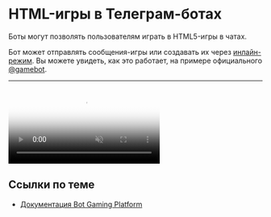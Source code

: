 # HTML-игры в Телеграм-ботах

Боты могут позволять пользователям играть в HTML5-игры в чатах.

Бот может отправлять сообщения-игры или создавать их через [инлайн-режим](../interaction/inline). Вы
можете увидеть, как это работает, на примере официального [@gamebot](https://t.me/gamebot).

---

<video controls loop muted poster="https://core.telegram.org/file/464001988/109f0/_Bu1DzRXl1o.145338/e58b7165e08ecbb936" preload="metadata">
    <source src="https://core.telegram.org/file/464001693/1044a/rZXmc2EPIqY.3678215.mp4/94b37cec71e8e6287e" type="video/mp4">
</video>

## Ссылки по теме

- [Документация Bot Gaming Platform](https://core.telegram.org/bots/games)
